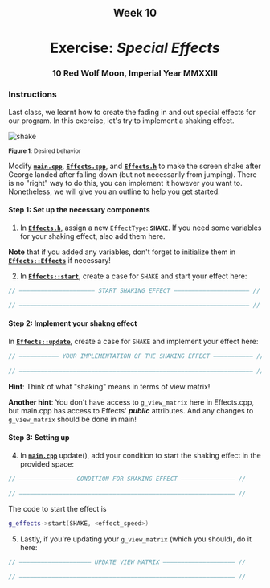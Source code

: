 <h2 align=center>Week 10</h2>

<h1 align=center>Exercise: <em>Special Effects</em></h1>

<h3 align=center>10 Red Wolf Moon, Imperial Year MMXXIII</h3>

### Instructions

Last class, we learnt how to create the fading in and out special effects for our program. In this exercise, let's try to implement a shaking effect.

![shake](assets/shake.gif)

<sub>**Figure 1**: Desired behavior</sub>

Modify [**`main.cpp`**](SDLProject/main.cpp), [**`Effects.cpp`**](SDLProject/Effects.cpp), and [**`Effects.h`**](SDLProject/Effects.h) to make the screen shake after George landed after falling down (but not necessarily from jumping). There is no "right" way to do this, you can implement it however you want to. Nonetheless, we will give you an outline to help you get started.

#### Step 1: Set up the necessary components
1. In [**`Effects.h`**](SDLProject/Effects.h), assign a new `EffectType`: **`SHAKE`**. If you need some variables for your shaking effect, also add them here.

**Note** that if you added any variables, don't forget to initialize them in [**`Effects::Effects`**](SDLProject/Effects.cpp) if necessary!

2. In [**`Effects::start`**](SDLProject/Effects.cpp), create a case for `SHAKE` and start your effect here:
```cpp
// ————————————————————— START SHAKING EFFECT ————————————————————— //

// ———————————————————————————————————————————————————————————————— //
```

#### Step 2: Implement your shakng effect
In [**`Effects::update`**](SDLProject/Effects.cpp), create a case for `SHAKE` and implement your effect here:
```cpp
// ——————————— YOUR IMPLEMENTATION OF THE SHAKING EFFECT ——————————— //
        
// ————————————————————————————————————————————————————————————————— //
```
**Hint**: Think of what "shaking" means in terms of view matrix!

**Another hint**: You don't have access to `g_view_matrix` here in Effects.cpp, but main.cpp has access to Effects' ***public*** attributes. And any changes to `g_view_matrix` should be done in main!

#### Step 3: Setting up
4. In [**`main.cpp`**](SDLProject/main.cpp) update(), add your condition to start the shaking effect in the provided space:
```cpp
// ——————————————— CONDITION FOR SHAKING EFFECT ——————————————— //
        
// ———————————————————————————————————————————————————————————— //
```
The code to start the effect is 
```cpp
g_effects->start(SHAKE, <effect_speed>)
```
5. Lastly, if you're updating your `g_view_matrix` (which you should), do it here:
```cpp
// ———————————————————— UPDATE VIEW MATRIX ———————————————————— //

// ———————————————————————————————————————————————————————————— //
```
